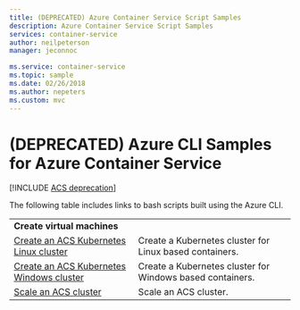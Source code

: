 ```yaml
---
title: (DEPRECATED) Azure Container Service Script Samples
description: Azure Container Service Script Samples
services: container-service
author: neilpeterson
manager: jeconnoc

ms.service: container-service
ms.topic: sample
ms.date: 02/26/2018
ms.author: nepeters
ms.custom: mvc
---
```


# (DEPRECATED) Azure CLI Samples for Azure Container Service

[!INCLUDE [ACS deprecation](../../../includes/container-service-kubernetes-deprecation.md)]

The following table includes links to bash scripts built using the Azure CLI.

| | |
|---|---|
|**Create virtual machines**||
| [Create an ACS Kubernetes Linux cluster](./scripts/container-service-cli-deploy-k8s-linux.md?toc=%2fcli%2fazure%2ftoc.json) | Create a Kubernetes cluster for Linux based containers. |
| [Create an ACS Kubernetes Windows cluster](./scripts/container-service-cli-deploy-k8s-windows.md?toc=%2fcli%2fazure%2ftoc.json) | Create a Kubernetes cluster for Windows based containers. |
| [Scale an ACS cluster](./scripts/container-service-cli-scale-cluster.md?toc=%2fcli%2fazure%2ftoc.json) | Scale an ACS cluster. |
